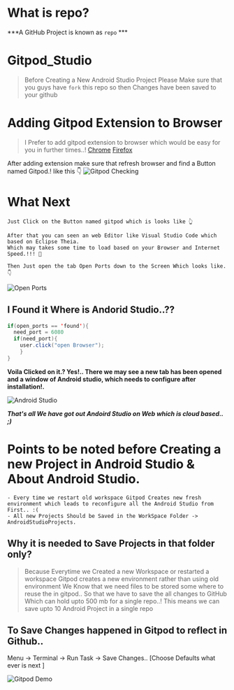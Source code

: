 # What is repo?
***A GitHub Project is known as `repo` ***
# Gitpod_Studio

> Before Creating a New Android Studio Project Please Make sure that you guys have `fork` this repo so then Changes have been saved 
> to your github

# Adding Gitpod Extension to Browser

> I Prefer to add gitpod extension to browser which would be easy for you in further times..! 
> [Chrome](https://chrome.google.com/webstore/detail/gitpod-online-ide/dodmmooeoklaejobgleioelladacbeki) 
> [Firefox](https://addons.mozilla.org/en-GB/firefox/addon/gitpod/)

After adding extension make sure that refresh browser and find a Button named Gitpod.!
like this 👇
![Gitpod Checking](https://www.gitpod.io/static/2c745773fde70fc20c510cffdf53b52f/b395d/browser-ext.png)

# What Next
```
Just Click on the Button named gitpod which is looks like 👆

After that you can seen an web Editor like Visual Studio Code which based on Eclipse Theia.
Which may takes some time to load based on your Browser and Internet Speed.!!! 🤔

Then Just open the tab Open Ports down to the Screen Which looks like. 👇
```
![Open Ports](https://i.imgur.com/n3meMxR.png)

## I Found it Where is Andorid Studio..??

``` Java
if(open_ports == 'found'){
  need_port = 6080
  if(need_port){
    user.click("open Browser");
    }
}
```

**Voila Clicked on it.? Yes!.. There we may see a new tab has been opened and a window of Android studio, which needs to configure after installation!.**

![Android Studio](https://i.imgur.com/VCypWQI.png)

***That's all We have got out Andoird Studio on Web which is cloud based.. ;)***

# Points to be noted before Creating a new Project in Android Studio & About Android Studio.

``` 
- Every time we restart old workspace Gitpod Creates new fresh environment which leads to reconfigure all the Android Studio from First.. :(
- All new Projects Should be Saved in the WorkSpace Folder -> AndroidStudioProjects.
```

## Why it is needed to Save Projects in that folder only?

> Because  Everytime we Created a new Workspace or restarted a workspace Gitpod creates a new environment rather than using old environment
>We Know that we need files to be stored some where to reuse the in gitpod.. So that we have to save the all changes to GitHub Which can 
hold upto 500 mb for a single repo..!
> This means we can save upto 10 Android Project in a single repo

## To Save Changes happened in Gitpod to reflect in Github..

Menu -> Terminal -> Run Task -> Save Changes.. [Choose Defaults what ever is next ]

![Gitpod Demo](https://i.imgur.com/338AuPA.png)

